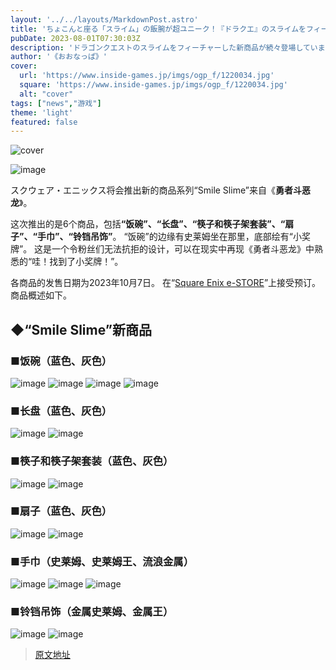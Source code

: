 ```yaml
---
layout: '../../layouts/MarkdownPost.astro'
title: 'ちょこんと座る「スライム」の飯腕が超ユニーク！『ドラクエ』のスライムをフィーチャーした新商品が続々登場'
pubDate: 2023-08-01T07:30:03Z
description: 'ドラゴンクエストのスライムをフィーチャーした新商品が続々登場しています。'
author: '《おおなっぱ》'
cover:
  url: 'https://www.inside-games.jp/imgs/ogp_f/1220034.jpg'
  square: 'https://www.inside-games.jp/imgs/ogp_f/1220034.jpg'
  alt: "cover"
tags: ["news","游戏"]
theme: 'light'
featured: false
---
```


![cover](https://www.inside-games.jp/imgs/ogp_f/1220034.jpg)

![image](https://www.inside-games.jp/imgs/zoom/1220034.jpg)

スクウェア・エニックス将会推出新的商品系列“Smile Slime”来自《<b>勇者斗恶龙</b>》。 

这次推出的是6个商品，包括<b>“饭碗”、“长盘”、“筷子和筷子架套装”、“扇子”、“手巾”、“铃铛吊饰”</b>。 “饭碗”的边缘有史莱姆坐在那里，底部绘有“小奖牌”。 这是一个令粉丝们无法抗拒的设计，可以在现实中再现《勇者斗恶龙》中熟悉的“哇！找到了小奖牌！”。

各商品的发售日期为2023年10月7日。 在“<a target="_blank" rel="noopener noreferrer nofollow" href="https://store.jp.square-enix.com/item_list.html?sale_cd=1#SERIES=264&amp;pointercat=SERIES">Square Enix e-STORE</a>”上接受预订。 商品概述如下。

## ◆“Smile Slime”新商品
### ■饭碗（蓝色、灰色）
![image](https://www.inside-games.jp/imgs/zoom/1220034.jpg)
![image](https://www.inside-games.jp/imgs/zoom/1220035.jpg)
![image](https://www.inside-games.jp/imgs/zoom/1220036.jpg)
![image](https://www.inside-games.jp/imgs/zoom/1220037.jpg)

### ■长盘（蓝色、灰色）
![image](https://www.inside-games.jp/imgs/zoom/1220040.jpg)
![image](https://www.inside-games.jp/imgs/zoom/1220042.jpg)

### ■<b>筷子和筷子架套装</b>（蓝色、灰色）
![image](https://www.inside-games.jp/imgs/zoom/1220044.jpg)
![image](https://www.inside-games.jp/imgs/zoom/1220046.jpg)

### ■扇子（蓝色、灰色）
![image](https://www.inside-games.jp/imgs/zoom/1220048.jpg)
![image](https://www.inside-games.jp/imgs/zoom/1220050.jpg)

### ■手巾（史莱姆、史莱姆王、流浪金属）
![image](https://www.inside-games.jp/imgs/zoom/1220052.jpg)
![image](https://www.inside-games.jp/imgs/zoom/1220053.jpg)
![image](https://www.inside-games.jp/imgs/zoom/1220054.jpg)

### ■铃铛吊饰（金属史莱姆、金属王）
![image](https://www.inside-games.jp/imgs/zoom/1220055.jpg)
![image](https://www.inside-games.jp/imgs/zoom/1220056.jpg)

>[原文地址](https://www.inside-games.jp/article/2023/08/01/147568.html)  